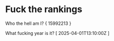 # Fuck the rankings

Who the hell am I?
{ 15992213 }

What fucking year is it?
[ 2025-04-01T13:10:00Z ]
